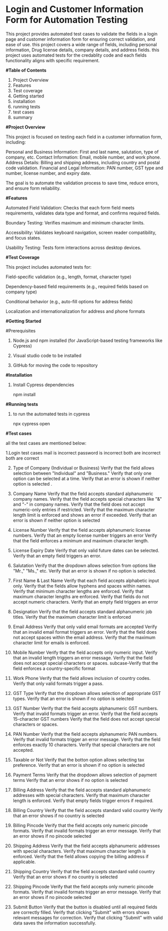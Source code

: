 # Login and Customer Information Form for Automation Testing
This project provides automated test cases to validate the fields in a login page and customer information form for ensuring correct validation, and ease of use.
this project covers a wide range of fields, including personal information, Drug license details, company details, and address fields.
this project uses automated tests for the credablity code and each fields functionality aligns with specific requirement.

**#Table of Contents**

1. Project Overview
2. Features
3. Test coverage
4. Getting started
5. installation
6. running tests
7. test cases
8. summary

**#Project Overview**

This project is focused on testing each field in a customer information form, including:

Personal and Business Information: First and last name, salutation, type of company, etc.
Contact Information: Email, mobile number, and work phone.
Address Details: Billing and shipping address, including country and postal code validation.
Financial and Legal Information: PAN number, GST type and number, license number, and expiry date.

The goal is to automate the validation process to save time, reduce errors, and ensure form reliability.   

**#Features**

Automated Field Validation: Checks that each form field meets requirements, validates data type and format, and confirms required fields.

Boundary Testing: Verifies maximum and minimum character limits.

Accessibility: Validates keyboard navigation, screen reader compatibility, and focus states.

Usability Testing: Tests form interactions across desktop devices.

**#Test Coverage**

This project includes automated tests for:

Field-specific validation (e.g., length, format, character type)

Dependency-based field requirements (e.g., required fields based on company type)

Conditional behavior (e.g., auto-fill options for address fields)

Localization and internationalization for address and phone formats

**#Getting Started**

#Prerequisites

1. Node.js and npm installed (for JavaScript-based testing frameworks like Cypress)

2. Visual studio code to be installed

3. GitHub for moving the code to repository

**#Installation**

1. Install Cypress dependencies

   npm install

**#Running tests**

1. to run the automated tests in cypress

   npx cypress open

**#Test cases**

all the test cases are mentioned below:

1.Login test cases
mail is incorrect
password is incorrect
both are incorrect
both are correct

2. Type of Company (Individual or Business)
Verify that the field allows selection between "Individual" and "Business."
Verify that only one option can be selected at a time.
Verify that an error is shown if neither option is selected .

3. Company Name
Verify that the field accepts standard alphanumeric company names.
Verify that the field accepts special characters like "&" and "-" in company names.
Verify that the field does not accept numeric-only entries if restricted.
Verify that the maximum character length limit is enforced and shows an error if exceeded.
Verify that an error is shown if neither option is selected

4. License Number
Verify that the field accepts alphanumeric license numbers.
Verify that an empty license number triggers an error
Verify that the field enforces a minimum and maximum character length.

5. License Expiry Date
Verify that only valid future dates can be selected.
Verify that an empty field triggers an error.

6. Salutation
Verify that the dropdown allows selection from options like "Mr.," "Ms.," etc.
Verify that an error is shown if no option is selected.

7. First Name & Last Name
Verify that each field accepts alphabetic input only.
Verify that the fields allow hyphens and spaces within names.
Verify that minimum character lengths are enforced.
Verify that maximum character lengths are enforced.
Verify that fields do not accept numeric characters.
Verify that an empty field triggers an error 

8. Designation
Verify that the field accepts standard alphanumeric job titles.
Verify that the maximum character limit is enforced 

9. Email Address
Verify that only valid email formats are accepted
Verify that an invalid email format triggers an error.
Verify that the field does not accept spaces within the email address.
Verify that the maximum character limit for emails is enforced.

10. Mobile Number
Verify that the field accepts only numeric input.
Verify that an invalid length triggers an error message.
Verify that the field does not accept special characters or spaces.
subcase-Verify that the field enforces a country-specific format

11. Work Phone
Verify that the field allows inclusion of country codes.
Verify that only valid formats trigger a pass.

12. GST Type
Verify that the dropdown allows selection of appropriate GST types.
Verify that an error is shown if no option is selected

13. GST Number
Verify that the field accepts alphanumeric GST numbers.
Verify that invalid formats trigger an error.
Verify that the field accepts 15-character GST numbers
Verify that the field does not accept special characters or spaces.

14. PAN Number
Verify that the field accepts alphanumeric PAN numbers.
Verify that invalid formats trigger an error message.
Verify that the field enforces exactly 10 characters.
Verify that special characters are not accepted.

15. Taxable or Not
Verify that the botton option allows selecting tax preference.
Verify that an error is shown if no option is selected 

16. Payment Terms
Verify that the dropdown allows selection of payment terms 
Verify that an error shows if no option is selected 

17. Billing Address
Verify that the field accepts standard alphanumeric addresses with special characters.
Verify that maximum character length is enforced.
Verify that empty fields trigger errors if required.

18. Billing Country
Verify that the field accepts standard valid country
Verify that an error shows if no country is selected 

19. Billing Pincode
Verify that the field accepts only numeric pincode formats.
Verify that invalid formats trigger an error message.
Verify that an error shows if no pincode selected

20. Shipping Address
Verify that the field accepts alphanumeric addresses with special characters.
Verify that maximum character length is enforced.
Verify that the field allows copying the billing address if applicable.

21. Shipping Country
Verify that the field accepts standard valid country
Verify that an error shows if no country is selected 

22. Shipping Pincode
Verify that the field accepts only numeric pincode formats.
Verify that invalid formats trigger an error message.
Verify that an error shows if no pincode selected

23. Submit Button
Verify that the button is disabled until all required fields are correctly filled.
Verify that clicking "Submit" with errors shows relevant messages for correction.
Verify that clicking "Submit" with valid data saves the information successfully.
